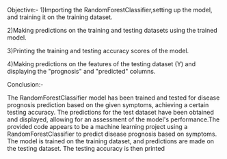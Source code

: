 
Objective:-
1)Importing the RandomForestClassifier,setting up the model, and training it on the training dataset.

2)Making predictions on the training and testing datasets using the trained model.

3)Printing the training and testing accuracy scores of the model.

4)Making predictions on the features of the testing dataset (Y) and displaying the "prognosis" and "predicted" columns.

Conclusion:-

The RandomForestClassifier model has been trained and tested for disease prognosis prediction based on the given symptoms, achieving a certain testing accuracy. The predictions for the test dataset have been obtained and displayed, allowing for an assessment of the model's performance.The provided code appears to be a machine learning project using a RandomForestClassifier to predict disease prognosis based on symptoms. The model is trained on the training dataset, and predictions are made on the testing dataset. The testing accuracy is then printed
